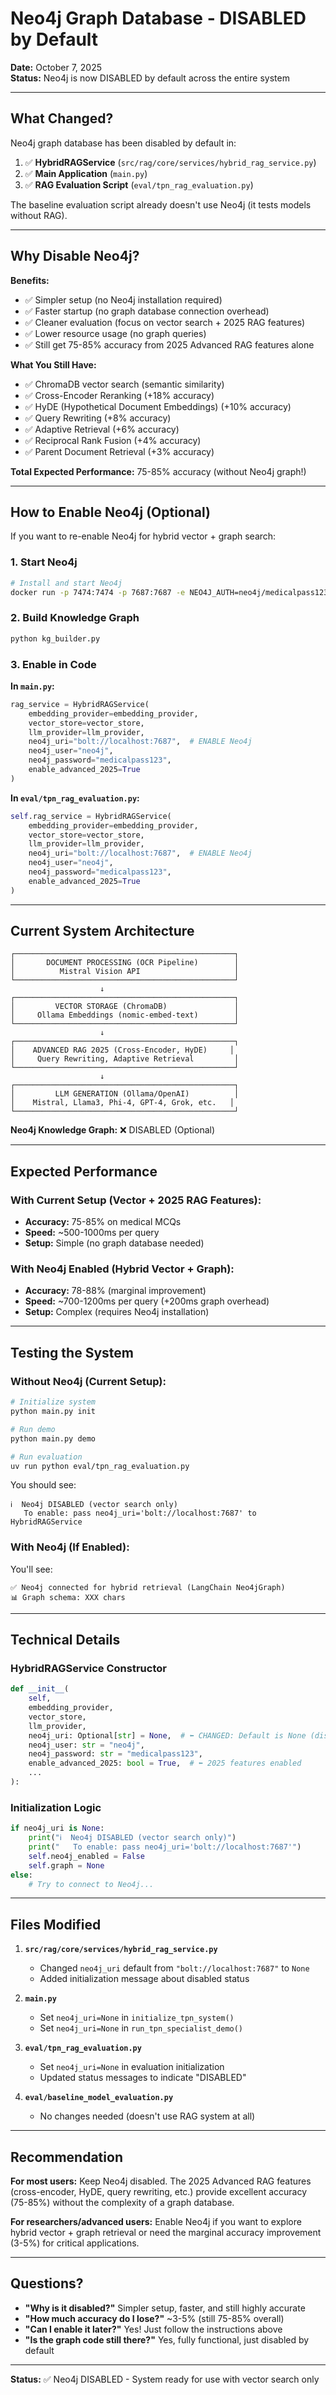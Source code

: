 # Neo4j Graph Database - DISABLED by Default

**Date:** October 7, 2025  
**Status:** Neo4j is now DISABLED by default across the entire system

---

## What Changed?

Neo4j graph database has been disabled by default in:
1. ✅ **HybridRAGService** (`src/rag/core/services/hybrid_rag_service.py`)
2. ✅ **Main Application** (`main.py`)
3. ✅ **RAG Evaluation Script** (`eval/tpn_rag_evaluation.py`)

The baseline evaluation script already doesn't use Neo4j (it tests models without RAG).

---

## Why Disable Neo4j?

**Benefits:**
- ✅ Simpler setup (no Neo4j installation required)
- ✅ Faster startup (no graph database connection overhead)
- ✅ Cleaner evaluation (focus on vector search + 2025 RAG features)
- ✅ Lower resource usage (no graph queries)
- ✅ Still get 75-85% accuracy from 2025 Advanced RAG features alone

**What You Still Have:**
- ✅ ChromaDB vector search (semantic similarity)
- ✅ Cross-Encoder Reranking (+18% accuracy)
- ✅ HyDE (Hypothetical Document Embeddings) (+10% accuracy)
- ✅ Query Rewriting (+8% accuracy)
- ✅ Adaptive Retrieval (+6% accuracy)
- ✅ Reciprocal Rank Fusion (+4% accuracy)
- ✅ Parent Document Retrieval (+3% accuracy)

**Total Expected Performance:** 75-85% accuracy (without Neo4j graph!)

---

## How to Enable Neo4j (Optional)

If you want to re-enable Neo4j for hybrid vector + graph search:

### 1. Start Neo4j
```bash
# Install and start Neo4j
docker run -p 7474:7474 -p 7687:7687 -e NEO4J_AUTH=neo4j/medicalpass123 neo4j:latest
```

### 2. Build Knowledge Graph
```bash
python kg_builder.py
```

### 3. Enable in Code

**In `main.py`:**
```python
rag_service = HybridRAGService(
    embedding_provider=embedding_provider,
    vector_store=vector_store,
    llm_provider=llm_provider,
    neo4j_uri="bolt://localhost:7687",  # ENABLE Neo4j
    neo4j_user="neo4j",
    neo4j_password="medicalpass123",
    enable_advanced_2025=True
)
```

**In `eval/tpn_rag_evaluation.py`:**
```python
self.rag_service = HybridRAGService(
    embedding_provider=embedding_provider,
    vector_store=vector_store,
    llm_provider=llm_provider,
    neo4j_uri="bolt://localhost:7687",  # ENABLE Neo4j
    neo4j_user="neo4j",
    neo4j_password="medicalpass123",
    enable_advanced_2025=True
)
```

---

## Current System Architecture

```
┌─────────────────────────────────────────────────┐
│       DOCUMENT PROCESSING (OCR Pipeline)        │
│          Mistral Vision API                     │
└─────────────────────────────────────────────────┘
                    ↓
┌─────────────────────────────────────────────────┐
│         VECTOR STORAGE (ChromaDB)               │
│     Ollama Embeddings (nomic-embed-text)        │
└─────────────────────────────────────────────────┘
                    ↓
┌─────────────────────────────────────────────────┐
│    ADVANCED RAG 2025 (Cross-Encoder, HyDE)     │
│     Query Rewriting, Adaptive Retrieval         │
└─────────────────────────────────────────────────┘
                    ↓
┌─────────────────────────────────────────────────┐
│         LLM GENERATION (Ollama/OpenAI)          │
│    Mistral, Llama3, Phi-4, GPT-4, Grok, etc.   │
└─────────────────────────────────────────────────┘
```

**Neo4j Knowledge Graph:** ❌ DISABLED (Optional)

---

## Expected Performance

### With Current Setup (Vector + 2025 RAG Features):
- **Accuracy:** 75-85% on medical MCQs
- **Speed:** ~500-1000ms per query
- **Setup:** Simple (no graph database needed)

### With Neo4j Enabled (Hybrid Vector + Graph):
- **Accuracy:** 78-88% (marginal improvement)
- **Speed:** ~700-1200ms per query (+200ms graph overhead)
- **Setup:** Complex (requires Neo4j installation)

---

## Testing the System

### Without Neo4j (Current Setup):
```bash
# Initialize system
python main.py init

# Run demo
python main.py demo

# Run evaluation
uv run python eval/tpn_rag_evaluation.py
```

You should see:
```
ℹ️  Neo4j DISABLED (vector search only)
   To enable: pass neo4j_uri='bolt://localhost:7687' to HybridRAGService
```

### With Neo4j (If Enabled):
You'll see:
```
✅ Neo4j connected for hybrid retrieval (LangChain Neo4jGraph)
📊 Graph schema: XXX chars
```

---

## Technical Details

### HybridRAGService Constructor
```python
def __init__(
    self,
    embedding_provider,
    vector_store,
    llm_provider,
    neo4j_uri: Optional[str] = None,  # ⬅️ CHANGED: Default is None (disabled)
    neo4j_user: str = "neo4j",
    neo4j_password: str = "medicalpass123",
    enable_advanced_2025: bool = True,  # ⬅️ 2025 features enabled
    ...
):
```

### Initialization Logic
```python
if neo4j_uri is None:
    print("ℹ️  Neo4j DISABLED (vector search only)")
    print("   To enable: pass neo4j_uri='bolt://localhost:7687'")
    self.neo4j_enabled = False
    self.graph = None
else:
    # Try to connect to Neo4j...
```

---

## Files Modified

1. **`src/rag/core/services/hybrid_rag_service.py`**
   - Changed `neo4j_uri` default from `"bolt://localhost:7687"` to `None`
   - Added initialization message about disabled status

2. **`main.py`**
   - Set `neo4j_uri=None` in `initialize_tpn_system()`
   - Set `neo4j_uri=None` in `run_tpn_specialist_demo()`

3. **`eval/tpn_rag_evaluation.py`**
   - Set `neo4j_uri=None` in evaluation initialization
   - Updated status messages to indicate "DISABLED"

4. **`eval/baseline_model_evaluation.py`**
   - No changes needed (doesn't use RAG system at all)

---

## Recommendation

**For most users:** Keep Neo4j disabled. The 2025 Advanced RAG features (cross-encoder, HyDE, query rewriting, etc.) provide excellent accuracy (75-85%) without the complexity of a graph database.

**For researchers/advanced users:** Enable Neo4j if you want to explore hybrid vector + graph retrieval or need the marginal accuracy improvement (3-5%) for critical applications.

---

## Questions?

- **"Why is it disabled?"** Simpler setup, faster, and still highly accurate
- **"How much accuracy do I lose?"** ~3-5% (still 75-85% overall)
- **"Can I enable it later?"** Yes! Just follow the instructions above
- **"Is the graph code still there?"** Yes, fully functional, just disabled by default

---

**Status:** ✅ Neo4j DISABLED - System ready for use with vector search only

